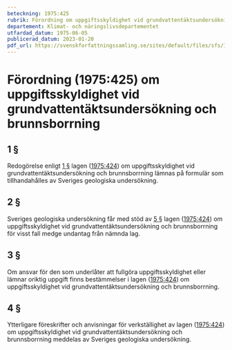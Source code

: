 ```yaml
---
beteckning: 1975:425
rubrik: Förordning om uppgiftsskyldighet vid grundvattentäktsundersökning och brunnsborrning
departement: Klimat- och näringslivsdepartementet
utfardad_datum: 1975-06-05
publicerad_datum: 2023-01-20
pdf_url: https://svenskforfattningssamling.se/sites/default/files/sfs/1975-06/SFS1975-425.pdf
---
```


# Förordning (1975:425) om uppgiftsskyldighet vid grundvattentäktsundersökning och brunnsborrning

## 1 §

Redogörelse enligt [1 §](#1) lagen ([1975:424](https://selex.se/eli/sfs/1975/424)) om uppgiftsskyldighet vid grundvattentäktsundersökning och brunnsborrning lämnas på formulär som tillhandahålles av Sveriges geologiska undersökning.

## 2 §

Sveriges geologiska undersökning får med stöd av [5 §](#5) lagen ([1975:424](https://selex.se/eli/sfs/1975/424)) om uppgiftsskyldighet vid grundvattentäktsundersökning och brunnsborrning för visst fall medge undantag från nämnda lag.

## 3 §

Om ansvar för den som underlåter att fullgöra uppgiftsskyldighet eller lämnar oriktig uppgift finns bestämmelser i lagen ([1975:424](https://selex.se/eli/sfs/1975/424)) om uppgiftsskyldighet vid grundvattentäktsundersökning och brunnsborrning.

## 4 §

Ytterligare föreskrifter och anvisningar för verkställighet av lagen ([1975:424](https://selex.se/eli/sfs/1975/424)) om uppgiftsskyldighet vid grundvattentäktsundersökning och brunnsborrning meddelas av Sveriges geologiska undersökning.